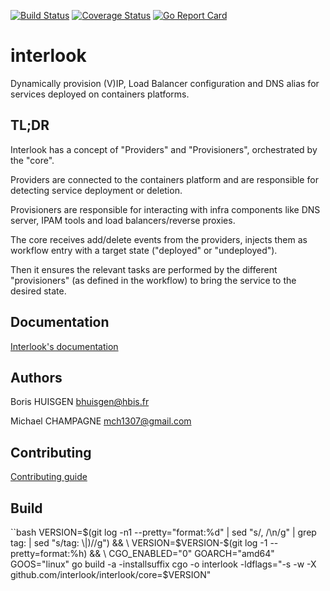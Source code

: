 [![Build Status](https://travis-ci.org/interlook/interlook.svg?branch=master)](https://travis-ci.org/interlook/interlook)
[![Coverage Status](https://coveralls.io/repos/github/interlook/interlook/badge.svg?branch=master)](https://coveralls.io/github/interlook/interlook?branch=master)
[![Go Report Card](https://goreportcard.com/badge/github.com/interlook/interlook)](https://goreportcard.com/report/github.com/interlook/interlook)

# interlook

Dynamically provision (V)IP, Load Balancer configuration and DNS alias for services deployed on containers platforms.

## TL;DR

Interlook has a concept of "Providers" and "Provisioners", orchestrated by the "core".

Providers are connected to the containers platform and are responsible for detecting service deployment or deletion.

Provisioners are responsible for interacting with infra components like DNS server, IPAM tools and load balancers/reverse proxies.

The core receives add/delete events from the providers, injects them as workflow entry with a target state ("deployed" or "undeployed"). 

Then it ensures the relevant tasks are performed by the different "provisioners" (as defined in the workflow) to bring the service to the desired state.


## Documentation

[Interlook's documentation](https://interlook.github.io)


## Authors

Boris HUISGEN <bhuisgen@hbis.fr>

Michael CHAMPAGNE <mch1307@gmail.com> 

## Contributing

[Contributing guide](.github/CONTRIBUTING.md)

## Build

``bash
VERSION=$(git log -n1 --pretty="format:%d" | sed "s/, /\n/g" | grep tag: | sed "s/tag: \|)//g") && \
VERSION=$VERSION-$(git log -1 --pretty=format:%h) && \
CGO_ENABLED="0" GOARCH="amd64" GOOS="linux" go build -a -installsuffix cgo -o interlook -ldflags="-s -w -X github.com/interlook/interlook/core=$VERSION"
```

